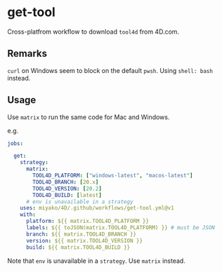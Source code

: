 # get-tool

Cross-platfrom workflow to download `tool4d` from 4D.com.

## Remarks

`curl` on Windows seem to block on the default `pwsh`. Using `shell: bash` instead.

## Usage

Use `matrix` to run the same code for Mac and Windows.

e.g.

```yml
jobs:

  get:
    strategy:
      matrix:
        TOOL4D_PLATFORM: ["windows-latest", "macos-latest"]
        TOOL4D_BRANCH: [20.x]
        TOOL4D_VERSION: [20.2]
        TOOL4D_BUILD: [latest] 
      # env is unavailable in a strategy
    uses: miyako/4D/.github/workflows/get-tool.yml@v1
    with:
      platform: ${{ matrix.TOOL4D_PLATFORM }}
      labels: ${{ toJSON(matrix.TOOL4D_PLATFORM) }} # must be JSON
      branch: ${{ matrix.TOOL4D_BRANCH }}
      version: ${{ matrix.TOOL4D_VERSION }}
      build: ${{ matrix.TOOL4D_BUILD }}
```

Note that `env` is unavailable in a `strategy`. Use `matrix` instead.
